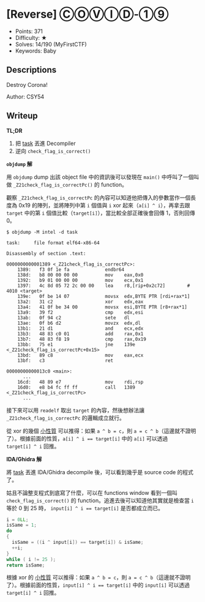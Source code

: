 # [Reverse] ⒸⓄⓋⒾⒹ-①⑨

- Points: 371
- Difficulty: ★
- Solves: 14/190 (MyFirstCTF)
- Keywords: Baby

## Descriptions

Destroy Corona!

Author: CSY54

## Writeup

**TL;DR**

1. 把 [task](release/task) 丟進 Decompiler
2. 逆向 `check_flag_is_correct()`



**`objdump` 解**

用 `objdump` dump 出該 object file 中的資訊後可以發現在 `main()` 中呼叫了一個叫做 `_Z21check_flag_is_correctPc()` 的 function。

觀察 `_Z21check_flag_is_correctPc` 的內容可以知道他把傳入的參數當作一個長度為 0x19 的陣列，並將陣列中第 `i` 個值與 `i` xor 起來（`a[i] ^ i`），再拿去跟 `target` 中的第 `i` 個值比較（`target[i]`），當比較全部正確後會回傳 1，否則回傳 0。

```shell
$ objdump -M intel -d task

task:     file format elf64-x86-64

Disassembly of section .text:

0000000000001389 <_Z21check_flag_is_correctPc>:
    1389:	f3 0f 1e fa          	endbr64
    138d:	b8 00 00 00 00       	mov    eax,0x0
    1392:	b9 01 00 00 00       	mov    ecx,0x1
    1397:	4c 8d 05 72 2c 00 00 	lea    r8,[rip+0x2c72]        # 4010 <target>
    139e:	0f be 14 07          	movsx  edx,BYTE PTR [rdi+rax*1]
    13a2:	31 c2                	xor    edx,eax
    13a4:	41 0f be 34 00       	movsx  esi,BYTE PTR [r8+rax*1]
    13a9:	39 f2                	cmp    edx,esi
    13ab:	0f 94 c2             	sete   dl
    13ae:	0f b6 d2             	movzx  edx,dl
    13b1:	21 d1                	and    ecx,edx
    13b3:	48 83 c0 01          	add    rax,0x1
    13b7:	48 83 f8 19          	cmp    rax,0x19
    13bb:	75 e1                	jne    139e <_Z21check_flag_is_correctPc+0x15>
    13bd:	89 c8                	mov    eax,ecx
    13bf:	c3                   	ret
    
00000000000013c0 <main>:
	  ...
    16cd:	48 89 e7             	mov    rdi,rsp
    16d0:	e8 b4 fc ff ff       	call   1389 <_Z21check_flag_is_correctPc>
	  ...
```

接下來可以用 `readelf` 取出 `target` 的內容，然後想辦法讓 `_Z21check_flag_is_correctPc` 的邏輯成立就行。

從 xor 的幾個 [小性質](https://en.wikipedia.org/wiki/Exclusive_or#Properties) 可以推得：如果 `a ^ b = c`，則 `a = c ^ b`（這邊就不證明了）。根據前面的性質，`a[i] ^ i == target[i]` 中的 `a[i]` 可以透過 `target[i] ^ i` 回推。



**IDA/Ghidra 解**

將 [task](release/task) 丟進 IDA/Ghidra decompile 後，可以看到幾乎是 source code 的程式了。

姑且不論整支程式到底寫了什麼，可以在 functions window 看到一個叫 `check_flag_is_correct()` 的 function。追進去後可以知道他其實就是檢查當 `i` 等於 0 到 25 時， `input[i] ^ i == target[i]` 是否都成立而已。

```cpp
i = 0LL;
isSame = 1;
do
{
  isSame = ((i ^ input[i]) == target[i]) & isSame;
  ++i;
}
while ( i != 25 );
return isSame;
```

根據 xor 的 [小性質](https://en.wikipedia.org/wiki/Exclusive_or#Properties) 可以推得：如果 `a ^ b = c`，則 `a = c ^ b`（這邊就不證明了）。根據前面的性質，`input[i] ^ i == target[i]` 中的 `input[i]` 可以透過 `target[i] ^ i` 回推。

